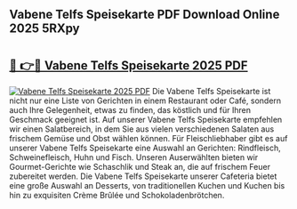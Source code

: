 ## Vabene Telfs Speisekarte PDF Download Online 2025 5RXpy

# <h2><a href="http://gc8psc.nevu.top/?p=Vabene+Telfs+Speisekarte">🔗 👉🔴 Vabene Telfs Speisekarte 2025 PDF</a></h2>

[![Vabene Telfs Speisekarte 2025 PDF](https://i.imgur.com/dBaPXMq.png)](http://gc8psc.nevu.top/?p=Vabene+Telfs+Speisekarte)
Die Vabene Telfs Speisekarte ist nicht nur eine Liste von Gerichten in einem Restaurant oder Café, sondern auch Ihre Gelegenheit, etwas zu finden, das köstlich und für Ihren Geschmack geeignet ist. Auf unserer Vabene Telfs Speisekarte empfehlen wir einen Salatbereich, in dem Sie aus vielen verschiedenen Salaten aus frischem Gemüse und Obst wählen können. Für Fleischliebhaber gibt es auf unserer Vabene Telfs Speisekarte eine Auswahl an Gerichten: Rindfleisch, Schweinefleisch, Huhn und Fisch. Unseren Auserwählten bieten wir Gourmet-Gerichte wie Schaschlik und Steak an, die auf frischem Feuer zubereitet werden. Die Vabene Telfs Speisekarte unserer Cafeteria bietet eine große Auswahl an Desserts, von traditionellen Kuchen und Kuchen bis hin zu exquisiten Crème Brûlée und Schokoladenbrötchen.
